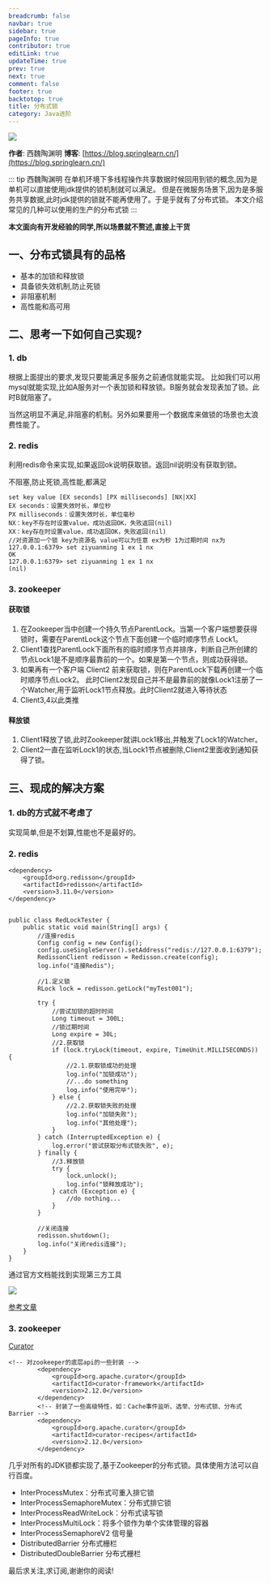 ```yaml
---
breadcrumb: false
navbar: true
sidebar: true
pageInfo: true
contributor: true
editLink: true
updateTime: true
prev: true
next: true
comment: false
footer: true
backtotop: true
title: 分布式锁
category: Java进阶
---
```



![](https://img.springlearn.cn/blog/learn_1596467333000.png)

**作者**: 西魏陶渊明
**博客**: [https://blog.springlearn.cn/](https://blog.springlearn.cn/)

::: tip 西魏陶渊明
在单机环境下多线程操作共享数据时候回用到锁的概念,因为是单机可以直接使用jdk提供的锁机制就可以满足。
但是在微服务场景下,因为是多服务共享数据,此时jdk提供的锁就不能再使用了。于是乎就有了分布式锁。
本文介绍常见的几种可以使用的生产的分布式锁
:::


**本文面向有开发经验的同学,所以场景就不赘述,直接上干货**

## 一、分布式锁具有的品格

- 基本的加锁和释放锁
- 具备锁失效机制,防止死锁
- 非阻塞机制
- 高性能和高可用

## 二、思考一下如何自己实现?


### 1. db

根据上面提出的要求,发现只要能满足多服务之前通信就能实现。
比如我们可以用mysql就能实现,比如A服务对一个表加锁和释放锁。B服务就会发现表加了锁。此时B就阻塞了。

当然这明显不满足,非阻塞的机制。另外如果要用一个数据库来做锁的场景也太浪费性能了。

### 2. redis

利用redis命令来实现,如果返回ok说明获取锁。返回nil说明没有获取到锁。

不阻塞,防止死锁,高性能,都满足

```
set key value [EX seconds] [PX milliseconds] [NX|XX]
EX seconds：设置失效时长，单位秒
PX milliseconds：设置失效时长，单位毫秒
NX：key不存在时设置value，成功返回OK，失败返回(nil)
XX：key存在时设置value，成功返回OK，失败返回(nil)
//对资源加一个锁 key为资源名 value可以为任意 ex为秒 1为过期时间 nx为
127.0.0.1:6379> set ziyuanming 1 ex 1 nx
OK
127.0.0.1:6379> set ziyuanming 1 ex 1 nx
(nil)
```

### 3. zookeeper

#### 获取锁
1. 在Zookeeper当中创建一个持久节点ParentLock。当第一个客户端想要获得锁时，需要在ParentLock这个节点下面创建一个临时顺序节点 Lock1。
2. Client1查找ParentLock下面所有的临时顺序节点并排序，判断自己所创建的节点Lock1是不是顺序最靠前的一个。如果是第一个节点，则成功获得锁。
3. 如果再有一个客户端 Client2 前来获取锁，则在ParentLock下载再创建一个临时顺序节点Lock2。
   此时Client2发现自己并不是最靠前的就像Lock1注册了一个Watcher,用于监听Lock1节点释放。此时Client2就进入等待状态
4. Client3,4以此类推

#### 释放锁

1. Client1释放了锁,此时Zookeeper就讲Lock1移出,并触发了Lock1的Watcher。
2. Client2一直在监听Lock1的状态,当Lock1节点被删除,Client2里面收到通知获得了锁。



## 三、现成的解决方案

### 1. db的方式就不考虑了

实现简单,但是不划算,性能也不是最好的。

### 2. redis

```
<dependency>
    <groupId>org.redisson</groupId>
    <artifactId>redisson</artifactId>
    <version>3.11.0</version>
</dependency>
```

```

public class RedLockTester {
    public static void main(String[] args) {
        //连接redis
        Config config = new Config();
        config.useSingleServer().setAddress("redis://127.0.0.1:6379");
        RedissonClient redisson = Redisson.create(config);
        log.info("连接Redis");

        //1.定义锁
        RLock lock = redisson.getLock("myTest001");

        try {
            //尝试加锁的超时时间
            Long timeout = 300L;
            //锁过期时间
            Long expire = 30L;
            //2.获取锁
            if (lock.tryLock(timeout, expire, TimeUnit.MILLISECONDS)) {
                //2.1.获取锁成功的处理
                log.info("加锁成功");
                //...do something
                log.info("使用完毕");
            } else {
                //2.2.获取锁失败的处理
                log.info("加锁失败");
                log.info("其他处理");
            }
        } catch (InterruptedException e) {
            log.error("尝试获取分布式锁失败", e);
        } finally {
            //3.释放锁
            try {
                lock.unlock();
                log.info("锁释放成功");
            } catch (Exception e) {
                //do nothing...
            }
        }

        //关闭连接
        redisson.shutdown();
        log.info("关闭redis连接");
    }
}
```
通过官方文档能找到实现第三方工具

![](https://img.springlearn.cn/blog/learn_1596471713000.png)


[参考文章](https://www.cnblogs.com/rgcLOVEyaya/p/RGC_LOVE_YAYA_1003days.html)


### 3. zookeeper

[Curator](https://curator.apache.org/)


```
<!-- 对zookeeper的底层api的一些封装 -->
        <dependency>
            <groupId>org.apache.curator</groupId>
            <artifactId>curator-framework</artifactId>
            <version>2.12.0</version>
        </dependency>
        <!-- 封装了一些高级特性，如：Cache事件监听、选举、分布式锁、分布式Barrier -->
        <dependency>
            <groupId>org.apache.curator</groupId>
            <artifactId>curator-recipes</artifactId>
            <version>2.12.0</version>
        </dependency>
```

几乎对所有的JDK锁都实现了,基于Zookeeper的分布式锁。具体使用方法可以自行百度。

- InterProcessMutex：分布式可重入排它锁
- InterProcessSemaphoreMutex：分布式排它锁
- InterProcessReadWriteLock：分布式读写锁
- InterProcessMultiLock：将多个锁作为单个实体管理的容器
- InterProcessSemaphoreV2 信号量
- DistributedBarrier 分布式栅栏
- DistributedDoubleBarrier 分布式栅栏


最后求关注,求订阅,谢谢你的阅读!


